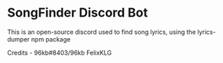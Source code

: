 # SongFinder Discord Bot

This is an open-source discord used to find song lyrics, using the lyrics-dumper npm package

Credits - 
96kb#8403/96kb
FelixKLG
